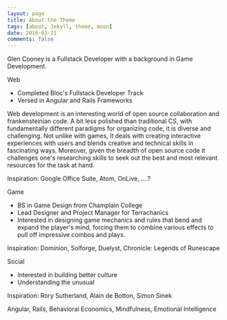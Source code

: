 ```yaml
---
layout: page
title: About the Theme
tags: [about, Jekyll, theme, moon]
date: 2016-03-21
comments: false
---
```


Glen Cooney is a Fullstack Developer with a background in Game Development.


Web
- Completed Bloc's Fullstack Developer Track
- Versed in Angular and Rails Frameworks

Web development is an interesting world of open source collaboration and frankensteinian code. A bit less polished than traditional CS, with fundamentally different paradigms for organizing code, it is diverse and challenging. Not unlike with games, it deals with creating interactive experiences with users and blends creative and technical skills in fascinating ways. Moreover, given the breadth of open source code it challenges one's researching skills to seek out the best and most relevant resources for the task at hand.

Inspiration: Google Office Suite, Atom, OnLive, ....?

Game
- BS in Game Design from Champlain College
- Lead Designer and Project Manager for Terrachanics
- Interested in designing game mechanics and rules that bend and expand the player's mind, forcing them to combine various effects to pull off impressive combos and plays.

Inspiration: Dominion, Solforge, Duelyst, Chronicle: Legends of Runescape

Social
- Interested in building better culture
- Understanding the unusual

Inspiration: Rory Sutherland, Alain de Botton, Simon Sinek


Angular, Rails, Behavioral Economics, Mindfulness, Emotional Intelligence
